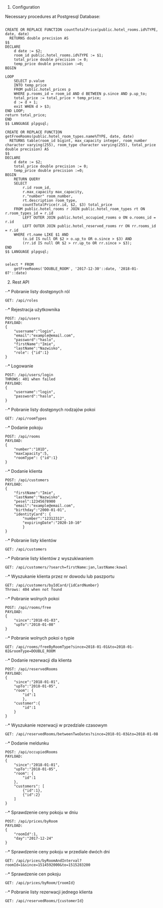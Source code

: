 1. Configuration

Necessary procedures at Postgresql Database:
```

CREATE OR REPLACE FUNCTION countTotalPrice(public.hotel_rooms.id%TYPE, date, date)
  RETURNS double precision AS
$$
DECLARE
    d date := $2;
	room_id public.hotel_rooms.id%TYPE := $1;
    total_price double precision := 0;
    temp_price double precision :=0;
BEGIN

LOOP
    SELECT p.value
    INTO temp_price
    FROM public.hotel_prices p
    WHERE p.rooms_id = room_id AND d BETWEEN p.since AND p.up_to;
    total_price := total_price + temp_price;
    d := d + 1;
    exit WHEN d > $3;
END LOOP;
return total_price;
END
$$ LANGUAGE plpgsql;

```
```
CREATE OR REPLACE FUNCTION getFreeRooms(public.hotel_room_types.name%TYPE, date, date)
  RETURNS table(room_id bigint, max_capacity integer, room_number character varying(255), room_type character varying(255), total_price double precision) AS
$$
DECLARE
    d date := $2;
    total_price double precision := 0;
    temp_price double precision :=0;
BEGIN
	RETURN QUERY
	SELECT
    	r.id room_id,
        r.max_capacity max_capacity,
        r."number" room_number,
        rt.description room_type,
        countTotalPrice(r.id, $2, $3) total_price
    FROM public.hotel_rooms r JOIN public.hotel_room_types rt ON r.room_types_id = r.id
    	LEFT OUTER JOIN public.hotel_occupied_rooms o ON o.rooms_id = r.id
        LEFT OUTER JOIN public.hotel_reserved_rooms rr ON rr.rooms_id = r.id
    WHERE rt.name LIKE $1 AND
    	(o.id IS null OR $2 > o.up_to OR o.since > $3) AND
        (rr.id IS null OR $2 > rr.up_to OR rr.since > $3);
END
$$ LANGUAGE plpgsql;


select * FROM
	getFreeRooms('DOUBLE_ROOM', '2017-12-30'::date, '2018-01-07'::date) 

```

2. Rest API

⋅⋅* Pobranie listy dostępnych ról
```
GET: /api/roles
```

⋅⋅* Rejestracja użytkownika
```
POST: /api/users
PAYLOAD:
{
    "username":"login",
    "email":"example@email.com",
    "password":"haslo",
    "firstName":"Imie",
    "lastName":"Nazwisko",
    "role": {"id":1}
}
```

⋅⋅* Logowanie
```
POST: /api/users/login
THROWS: 401 when failed
PAYLOAD:
{
    "username":"login",
    "password":"haslo",
}
```

⋅⋅* Pobranie listy dostępnych rodzajów pokoi
```
GET: /api/roomTypes
```
⋅⋅* Dodanie pokoju
```
POST: /api/rooms
PAYLOAD:
{
    "number":"101D",
    "maxCapacity":5,
    "roomType": {"id":1}
}
```
⋅⋅* Dodanie klienta
```
POST: /api/customers
PAYLOAD:
{
    "firstName":"Imie",
    "lastName":"Nazwisko",
    "pesel":12345678900
    "email":"example@email.com",
    "birthday":"2000-01-01",
    "identityCard": {
        "number":"12312312",
        "expiringDate":"2020-10-10"
        }
}
```
⋅⋅* Pobranie listy klientów
```
GET: /api/customers
```

⋅⋅* Pobranie listy klientów z wyszukiwaniem
```
GET: /api/customers/?search=firstName:jan,lastName:kowal
```

⋅⋅* Wyszukanie klienta przez nr dowodu lub paszportu
```
GET: /api/customers/byIdCard/{idCardNumber}
Throws: 404 when not found
```

⋅⋅* Pobranie wolnych pokoi
```
POST: /api/rooms/free
PAYLOAD:
{
    "since":"2018-01-03",
    "upTo":"2018-01-08"
}
```

⋅⋅* Pobranie wolnych pokoi o typie
```
GET: /api/rooms/freeByRoomType?since=2018-01-01&to=2018-01-02&roomType=DOUBLE_ROOM
```


⋅⋅* Dodanie rezerwacji dla klienta
```
POST: /api/reservedRooms
PAYLOAD:
{
    "since":"2018-01-01",
    "upTo":"2018-01-05",
    "room": { 
        "id":1
        },
    "customer":{
        "id":1
    }
}
```

⋅⋅* Wyszukanie rezerwacji w przedziale czasowym
```
GET: /api/reservedRooms/betweenTwoDates?since=2018-01-03&to=2018-01-08

```

⋅⋅* Dodanie meldunku 
```
POST: /api/occupiedRooms
PAYLOAD:
{
    "since":"2018-01-01",
    "upTo":"2018-01-05",
    "room": { 
        "id":1
    },
    "customers": [
    	{"id":1},
    	{"id":2}
	]
}
```

⋅⋅* Sprawdzenie ceny pokoju w dniu
```
POST: /api/prices/byRoom
PAYLOAD:
{
    "roomId":1,
    "day":"2017-12-24"
}
```

⋅⋅* Sprawdzenie ceny pokoju w przediale dwóch dni
```
GET: /api/prices/byRoomAndInterval?roomId=1&since=1514592000&to=1515283200
```

⋅⋅* Sprawdzenie cen pokoju
```
GET: /api/prices/byRoom/{roomId}
```

⋅⋅* Pobranie listy rezerwacji jednego klienta
```
GET: /api/reservedRooms/{customerId}
```
